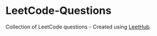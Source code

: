 # LeetCode-Questions
Collection of LeetCode questions - Created using [LeetHub](https://github.com/QasimWani/LeetHub).
